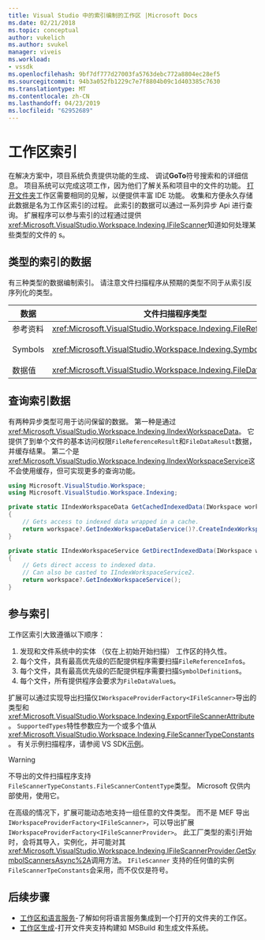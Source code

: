 ```yaml
---
title: Visual Studio 中的索引编制的工作区 |Microsoft Docs
ms.date: 02/21/2018
ms.topic: conceptual
author: vukelich
ms.author: svukel
manager: viveis
ms.workload:
- vssdk
ms.openlocfilehash: 9bf7df777d27003fa5763debc772a8804ec28ef5
ms.sourcegitcommit: 94b3a052fb1229c7e7f8804b09c1d403385c7630
ms.translationtype: MT
ms.contentlocale: zh-CN
ms.lasthandoff: 04/23/2019
ms.locfileid: "62952689"
---
```

# <a name="workspace-indexing"></a>工作区索引

在解决方案中，项目系统负责提供功能的生成、 调试**GoTo**符号搜索和的详细信息。 项目系统可以完成这项工作，因为他们了解关系和项目中的文件的功能。 [打开文件夹](../ide/develop-code-in-visual-studio-without-projects-or-solutions.md)工作区需要相同的见解，以便提供丰富 IDE 功能。 收集和方便永久存储此数据是名为工作区索引的过程。 此索引的数据可以通过一系列异步 Api 进行查询。 扩展程序可以参与索引的过程通过提供<xref:Microsoft.VisualStudio.Workspace.Indexing.IFileScanner>知道如何处理某些类型的文件的 s。

## <a name="types-of-indexed-data"></a>类型的索引的数据

有三种类型的数据编制索引。 请注意文件扫描程序从预期的类型不同于从索引反序列化的类型。

|数据|文件扫描程序类型|索引查询结果类型|相关的类型|
|--|--|--|--|
|参考资料|<xref:Microsoft.VisualStudio.Workspace.Indexing.FileReferenceInfo>|<xref:Microsoft.VisualStudio.Workspace.Indexing.FileReferenceResult>|<xref:Microsoft.VisualStudio.Workspace.Indexing.FileReferenceInfoType>|
|Symbols|<xref:Microsoft.VisualStudio.Workspace.Indexing.SymbolDefinition>|<xref:Microsoft.VisualStudio.Workspace.Indexing.SymbolDefinitionSearchResult>|<xref:Microsoft.VisualStudio.Workspace.Indexing.ISymbolService> 应使用而不是`IIndexWorkspaceService`的查询|
|数据值|<xref:Microsoft.VisualStudio.Workspace.Indexing.FileDataValue>|<xref:Microsoft.VisualStudio.Workspace.Indexing.FileDataResult`1>||

## <a name="querying-for-indexed-data"></a>查询索引数据

有两种异步类型可用于访问保留的数据。 第一种是通过<xref:Microsoft.VisualStudio.Workspace.Indexing.IIndexWorkspaceData>。 它提供了到单个文件的基本访问权限`FileReferenceResult`和`FileDataResult`数据，并缓存结果。 第二个是<xref:Microsoft.VisualStudio.Workspace.Indexing.IIndexWorkspaceService>这不会使用缓存，但可实现更多的查询功能。

```csharp
using Microsoft.VisualStudio.Workspace;
using Microsoft.VisualStudio.Workspace.Indexing;

private static IIndexWorkspaceData GetCachedIndexedData(IWorkspace workspace)
{
    // Gets access to indexed data wrapped in a cache.
    return workspace?.GetIndexWorkspaceDataService()?.CreateIndexWorkspaceData();
}

private static IIndexWorkspaceService GetDirectIndexedData(IWorkspace workspace)
{
    // Gets direct access to indexed data.
    // Can also be casted to IIndexWorkspaceService2.
    return workspace?.GetIndexWorkspaceService();
}
```

## <a name="participating-in-indexing"></a>参与索引

工作区索引大致遵循以下顺序：

1. 发现和文件系统中的实体 （仅在上初始开始扫描） 工作区的持久性。
1. 每个文件，具有最高优先级的匹配提供程序需要扫描`FileReferenceInfo`s。
1. 每个文件，具有最高优先级的匹配提供程序需要扫描`SymbolDefinition`s。
1. 每个文件，所有提供程序会要求为`FileDataValue`s。

扩展可以通过实现导出扫描仪`IWorkspaceProviderFactory<IFileScanner>`导出的类型和<xref:Microsoft.VisualStudio.Workspace.Indexing.ExportFileScannerAttribute>。 `SupportedTypes`特性参数应为一个或多个值从<xref:Microsoft.VisualStudio.Workspace.Indexing.FileScannerTypeConstants>。 有关示例扫描程序，请参阅 VS SDK[示例](https://github.com/Microsoft/VSSDK-Extensibility-Samples/blob/master/Open_Folder_Extensibility/C%23/SymbolScannerSample/TxtFileSymbolScanner.cs)。

> [!WARNING]
> 不导出的文件扫描程序支持`FileScannerTypeConstants.FileScannerContentType`类型。 Microsoft 仅供内部使用，使用它。

在高级的情况下，扩展可能动态地支持一组任意的文件类型。 而不是 MEF 导出`IWorkspaceProviderFactory<IFileScanner>`，可以导出扩展`IWorkspaceProviderFactory<IFileScannerProvider>`。 此工厂类型的索引开始时，会将其导入，实例化，并可能对其<xref:Microsoft.VisualStudio.Workspace.Indexing.IFileScannerProvider.GetSymbolScannersAsync%2A>调用方法。 `IFileScanner` 支持的任何值的实例`FileScannerTpeConstants`会采用，而不仅仅是符号。

## <a name="next-steps"></a>后续步骤

* [工作区和语言服务](workspace-language-services.md)-了解如何将语言服务集成到一个打开的文件夹的工作区。
* [工作区生成](workspace-build.md)-打开文件夹支持构建如 MSBuild 和生成文件系统。